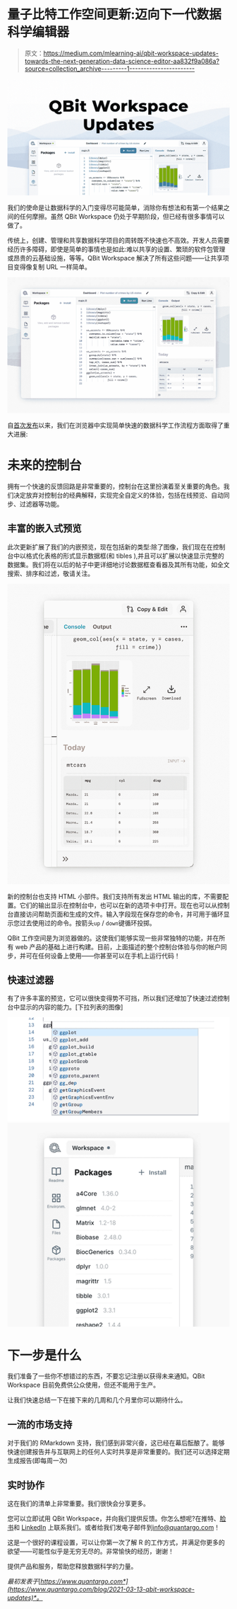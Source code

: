 # 量子比特工作空间更新:迈向下一代数据科学编辑器

> 原文：<https://medium.com/mlearning-ai/qbit-workspace-updates-towards-the-next-generation-data-science-editor-aa832f9a086a?source=collection_archive---------1----------------------->

![](img/781a9160038df776b753600c0f66d7fa.png)

我们的使命是让数据科学的入门变得尽可能简单，消除你有想法和有第一个结果之间的任何摩擦。虽然 QBit Workspace 仍处于早期阶段，但已经有很多事情可以做了。

传统上，创建、管理和共享数据科学项目的周转既不快速也不高效。开发人员需要经历许多障碍，即使是简单的事情也是如此:难以共享的设置、繁琐的软件包管理或昂贵的云基础设施，等等。QBit Workspace 解决了所有这些问题——让共享项目变得像复制 URL 一样简单。

![](img/65faec63124a3c37e68ed075ee4e4321.png)

自[首次发布](https://www.quantargo.com/blog/2020-05-27-introducing-qbits-editor)以来，我们在浏览器中实现简单快速的数据科学工作流程方面取得了重大进展:

# 未来的控制台

拥有一个快速的反馈回路是非常重要的，控制台在这里扮演着至关重要的角色。我们决定放弃对控制台的经典解释，实现完全自定义的体验，包括在线预览、自动同步、过滤器等功能。

## 丰富的嵌入式预览

此次更新扩展了我们的内嵌预览，现在包括新的类型:除了图像，我们现在在控制台中以格式化表格的形式显示数据框(和 tibles ),并且可以扩展以快速显示完整的数据集。我们将在以后的帖子中更详细地讨论数据框查看器及其所有功能，如全文搜索、排序和过滤，敬请关注。

![](img/b35b4072047eabf32897abfc7e48230d.png)

新的控制台也支持 HTML 小部件。我们支持所有发出 HTML 输出的库，不需要配置。它们的输出显示在控制台中，也可以在新的选项卡中打开。现在也可以从控制台直接访问帮助页面和生成的文件。输入字段现在保存您的命令，并可用于循环显示您过去使用过的命令。按箭头`up` / `down`键循环投掷。

QBit 工作空间是为浏览器做的。这使我们能够实现一些非常独特的功能，并在所有 web 产品的基础上进行构建。目前，上面描述的整个控制台体验与你的帐户同步，并可在任何设备上使用——你甚至可以在手机上运行代码！

## 快速过滤器

有了许多丰富的预览，它可以很快变得势不可挡，所以我们还增加了快速过滤控制台中显示的内容的能力。[下拉列表的图像]

![](img/e2f443d1cdc4cc31b20c1038737c5b58.png)![](img/5e3db7bd39287ca08eac217ca70e3d0a.png)

# 下一步是什么

我们准备了一些你不想错过的东西，不要忘记注册以获得未来通知。QBit Workspace 目前免费供公众使用，但还不能用于生产。

让我们快速总结一下在接下来的几周和几个月里你可以期待什么。

## 一流的市场支持

对于我们的 RMarkdown 支持，我们感到非常兴奋，这已经在幕后酝酿了。能够快速创建报告并与互联网上的任何人实时共享是非常重要的。我们还可以选择定期生成报告(即每周一次)

## 实时协作

这在我们的清单上非常重要。我们很快会分享更多。

您可以立即试用 QBit Workspace，并向我们提供反馈。你怎么想呢?在推特、[脸书](https://www.facebook.com/quantargo)和 [LinkedIn](https://www.linkedin.com/company/quantargo/) 上联系我们。或者给我们发电子邮件到[info@quantargo.com](mailto:info@quantargo.com)！

这是一个很好的课程设置，可以让你第一次了解 R 的工作方式，并满足你更多的欲望——可能性似乎是无穷无尽的。非常愉快的经历，谢谢！

提供产品和服务，帮助您释放数据科学的力量。

*最初发表于*[*https://www.quantargo.com*](https://www.quantargo.com/blog/2021-03-13-qbit-workspace-updates)*。*